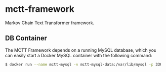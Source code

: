 # mctt-framework

Markov Chain Text Transformer framework.


## DB Container

The MCTT Framework depends on a running MySQL database, which you can easily start a Docker MySQL container with the following command:

```sh
$ docker run --name mctt-mysql -v mctt-mysql-data:/var/lib/mysql -p 3306:3306 -e MYSQL_ROOT_PASSWORD=markovchain -e MYSQL_DATABASE=markovchain -e MYSQL_USER=admin -e MYSQL_PASSWORD=markovchain -d mysql:5.7
```